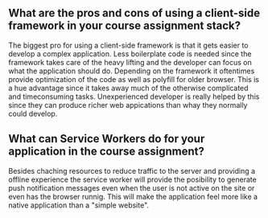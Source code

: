 
## What are the pros and cons of using a client-side framework in your course assignment stack?
The biggest pro for using a client-side framework is that it gets easier to develop a complex application. 
Less boilerplate code is needed since the framework takes care of the heavy lifting and the developer can focus on what the application should do.
Depending on the framework it oftentimes provide optimization of the code as well as polyfill for older browser. This is a hue advantage since it takes away much of the otherwise complicated and timeconsuming tasks. Unexperienced developer is really helped by this since they can produce richer web appications than whay they normally could develop. 

## What can Service Workers do for your application in the course assignment?
Besides chaching resources to reduce traffic to the server and providing a offline experience the service worker will provide the posibility to generate push notification messages even when the user is not active on the site or even has the browser runnig. This will make the application feel more like a native application than a "simple website".
